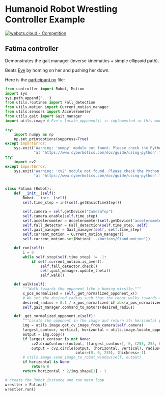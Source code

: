 # Humanoid Robot Wrestling Controller Example

[![webots.cloud - Competition](https://img.shields.io/badge/webots.cloud-Competition-007ACC)][1]

## Fatima controller

Demonstrates the gait manager (inverse kinematics + simple ellipsoid path).

Beats [Eve](https://github.com/cyberbotics/wrestling-charlie) by homing on her and pushing her down.

Here is the [participant.py](./controllers/participant/participant.py) file:

``` Python
from controller import Robot, Motion
import sys
sys.path.append('..')
from utils.routines import Fall_detection
from utils.motion import Current_motion_manager
from utils.sensors import Accelerometer
from utils.gait import Gait_manager
import utils.image # Eve's locate_opponent() is implemented in this module

try:
    import numpy as np
    np.set_printoptions(suppress=True)
except ImportError:
    sys.exit("Warning: 'numpy' module not found. Please check the Python modules installation instructions " +
             "at 'https://www.cyberbotics.com/doc/guide/using-python'.")
try:
    import cv2
except ImportError:
    sys.exit("Warning: 'cv2' module not found. Please check the Python modules installation instructions " +
             "at 'https://www.cyberbotics.com/doc/guide/using-python'.")


class Fatima (Robot):
    def __init__(self):
        Robot.__init__(self)
        self.time_step = int(self.getBasicTimeStep())

        self.camera = self.getDevice("CameraTop")
        self.camera.enable(self.time_step)
        self.accelerometer = Accelerometer(self.getDevice('accelerometer'), self.time_step)
        self.fall_detector = Fall_detection(self.time_step, self)
        self.gait_manager = Gait_manager(self, self.time_step)
        self.current_motion = Current_motion_manager()
        self.current_motion.set(Motion('../motions/Stand.motion'))

    def run(self):
        i = 0
        while self.step(self.time_step) != -1:
            if self.current_motion.is_over():
                self.fall_detector.check()
                self.gait_manager.update_theta()
                self.walk()

    def walk(self):
        """Walk towards the opponent like a homing missile."""
        x_pos_normalized = self._get_normalized_opponent_x()
        # We set the desired radius such that the robot walks towards the opponent.
        desired_radius = 0.1 / x_pos_normalized if abs(x_pos_normalized) > 1e-3 else 1e3
        self.gait_manager.command_to_motors(desired_radius)

    def _get_normalized_opponent_x(self):
        """Locate the opponent in the image and return its horizontal position in the range [-1, 1]."""
        img = utils.image.get_cv_image_from_camera(self.camera)
        largest_contour, vertical, horizontal = utils.image.locate_opponent(img)
        output = img.copy()
        if largest_contour is not None:
            cv2.drawContours(output, [largest_contour], 0, (255, 255, 0), 1)
            output = cv2.circle(output, (horizontal, vertical), radius=2,
                                color=(0, 0, 255), thickness=-1)
        # utils.image.send_image_to_robot_window(self, output)
        if horizontal is None:
            return 0
        return horizontal * 2/img.shape[1] - 1

# create the Robot instance and run main loop
wrestler = Fatima()
wrestler.run()
```

<!-- [Grace](https://github.com/cyberbotics/wrestling-grace) is a more advanced robot controller able to win against Fatima. -->

[1]: https://webots.cloud/run?version=R2022b&url=https%3A%2F%2Fgithub.com%2Fcyberbotics%2Fwrestling%2Fblob%2Fmain%2Fworlds%2Fwrestling.wbt&type=competition "Leaderboard"
